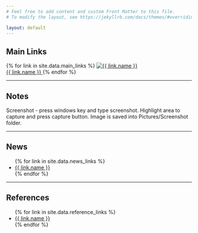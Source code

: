 ```yaml
---
# Feel free to add content and custom Front Matter to this file.
# To modify the layout, see https://jekyllrb.com/docs/themes/#overriding-theme-defaults

layout: default
---
```

<h2>Main Links</h2>
{% for link in site.data.main_links %}
  <span>
    <a href="{{ link.url }}" target="_new">
      <img alt="{{ link.name }}" src="{{ site.baseurl }}/assets/images/{{ link.img }}" width: 150px, height: auto>
      <br>
      {{ link.name }}
    </a>
  </span>
{% endfor %}

<hr>

<h2>Notes</h2>
<p>
Screenshot - press windows key and type screenshot. Highlight area to capture and press capture button. Image is saved into Pictures/Screenshot folder.
</p>

<hr>

<h2>News</h2>
<ul>
{% for link in site.data.news_links %}
  <li>
    <a href="{{ link.url }}" target="_new">
      {{ link.name }}
    </a>
  </li>
{% endfor %}
</ul>

<hr>

<h2>References</h2>
<ul>
{% for link in site.data.reference_links %}
  <li>
    <a href="{{ link.url }}" target="_new">
      {{ link.name }}
    </a>
  </li>
{% endfor %}
</ul>

